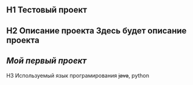 H1 Тестовый проект
--
H2 Описание проекта
Здесь будет описание проекта
--
*Мой первый проект*
--
H3 Используемый язык програмирования
~~java~~, python
